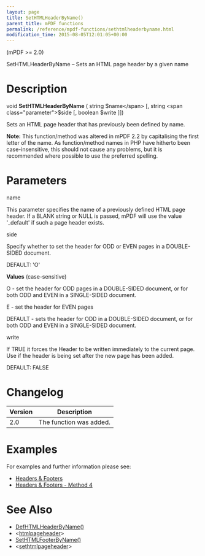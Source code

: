 ```yaml
---
layout: page
title: SetHTMLHeaderByName()
parent_title: mPDF functions
permalink: /reference/mpdf-functions/sethtmlheaderbyname.html
modification_time: 2015-08-05T12:01:05+00:00
---
```


(mPDF &gt;= 2.0)

SetHTMLHeaderByName – Sets an HTML page header by a given name

# Description

void <b>SetHTMLHeaderByName</b> ( string <span class="parameter">$name</span> [, string <span class="parameter">$side</span> [, boolean <span class="parameter">$write</span> ]])

Sets an HTML page header that has previously been defined by name.

<div class="alert alert-info" role="alert"><strong>Note:</strong> This function/method was altered in mPDF 2.2 by capitalising the first letter of the name. As function/method names in PHP have hitherto been case-insensitive, this should not cause any problems, but it is recommended where possible to use the preferred spelling.</div>

# Parameters

<span class="parameter">name</span>

This parameter specifies the name of a previously defined HTML page header. If a <span class="smallblock">BLANK</span> string or <span class="smallblock">NULL</span> is passed, mPDF will use the value '_default' if such a page header exists.

<span class="parameter">side</span>

Specify whether to set the header for <span class="smallblock">ODD</span> or <span class="smallblock">EVEN</span> pages in a <span class="smallblock">DOUBLE-SIDED</span> document.

<span class="smallblock">DEFAULT</span>: 'O'

<b>Values</b> (case-sensitive)

O - set the header for <span class="smallblock">ODD</span> pages in a <span class="smallblock">DOUBLE-SIDED</span> document, or for both <span class="smallblock">ODD</span> and <span class="smallblock">EVEN</span> in a <span class="smallblock">SINGLE-SIDED</span> document.

E - set the header for <span class="smallblock">EVEN</span> pages

<span class="smallblock">DEFAULT</span> - sets the header for <span class="smallblock">ODD</span> in a <span class="smallblock">DOUBLE-SIDED</span> document, or for both <span class="smallblock">ODD</span> and <span class="smallblock">EVEN</span> in a <span class="smallblock">SINGLE-SIDED</span> document.

<span class="parameter">write</span>

If <span class="smallblock">TRUE</span> it forces the Header to be written immediately to the current page. Use if the header is being set after the new page has been added.

<span class="smallblock">DEFAULT</span>: <span class="smallblock">FALSE</span>

# Changelog

<table class="table"> <thead>
<tr> <th>Version</th><th>Description</th> </tr>
</thead> <tbody>
<tr>
<td>2.0</td>
<td>The function was added.</td>
</tr>
</tbody> </table>

# Examples

For examples and further information please see:

<ul>
<li class="manual_boxlist"><a href="{{ "/headers-footers/headers-footers.html" | prepend: site.baseurl }}">Headers &amp; Footers</a></li>
<li class="manual_boxlist"><a href="{{ "/headers-footers/method-4.html" | prepend: site.baseurl }}">Headers &amp; Footers - Method 4</a></li>
</ul>

# See Also

<ul>
<li class="manual_boxlist"><a href="{{ "/reference/mpdf-functions/defhtmlheaderbyname.html" | prepend: site.baseurl }}">DefHTMLHeaderByName()</a></li>
<li class="manual_boxlist">&lt;<a href="{{ "/reference/html-control-tags/htmlpageheader.html" | prepend: site.baseurl }}">htmlpageheader</a>&gt;</li>
<li class="manual_boxlist"><a href="{{ "/reference/mpdf-functions/sethtmlfooterbyname.html" | prepend: site.baseurl }}">SetHTMLFooterByName()</a></li>
<li class="manual_boxlist">&lt;<a href="{{ "/reference/html-control-tags/sethtmlpageheader.html" | prepend: site.baseurl }}">sethtmlpageheader</a>&gt;</li>
</ul>

